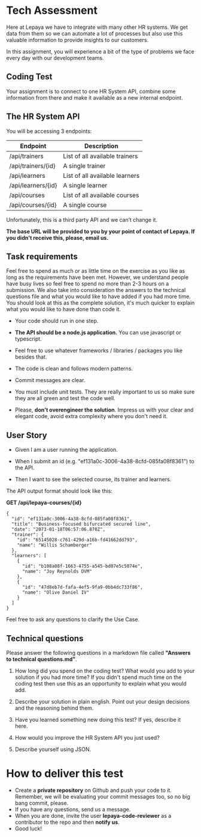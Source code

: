 # Tech Assessment

Here at Lepaya we have to integrate with many other HR systems. We get data from them so we can automate a lot of processes but also use this valuable information to provide insights to our customers.

In this assignment, you will experience a bit of the type of problems we face every day with our development teams.

## Coding Test

Your assignment is to connect to one HR System API, combine some information from there and make it available as a new internal endpoint.

## The HR System API

You will be accessing 3 endpoints:

Endpoint | Description
-- | --
/api/trainers | List of all available trainers
/api/trainers/{id} | A single trainer
/api/learners | List of all available learners
/api/learners/{id} | A single learner
/api/courses | List of all available courses
/api/courses/{id} | A single course


Unfortunately, this is a third party API and we can’t change it.

**The base URL will be provided to you by your point of contact of Lepaya. If you didn't receive this, please, email us.**

## Task requirements

Feel free to spend as much or as little time on the exercise as you like as long as the requirements have been met. 
However, we understand people have busy lives so feel free to spend no more than 2-3 hours on a submission. 
We also take into consideration the answers to the technical questions file and what you would like to have added if you had more time. You should look at this as the complete solution, it's much quicker to explain what you would like to have done than code it.

- Your code should run in one step.

- **The API should be a node.js application.** You can use javascript or typescript.

- Feel free to use whatever frameworks / libraries / packages you like besides that.

- The code is clean and follows modern patterns.

- Commit messages are clear.

- You must include unit tests. They are really important to us so make sure they are all green and test the code well.

- Please, **don't overengineer the solution**. Impress us with your clear and elegant code, avoid extra complexity where you don't need it.

## User Story

- Given I am a user running the application.

- When I submit an id (e.g. "ef131a0c-3006-4a38-8cfd-085fa08f8361") to the API.

- Then I want to see the selected course, its trainer and learners.


The API output format should look like this:

**GET /api/lepaya-courses/{id}**

```
{
  "id": "ef131a0c-3006-4a38-8cfd-085fa08f8361",
  "title": "Business-focused bifurcated secured line",
  "date": "2073-01-18T06:57:06.870Z",
  "trainer": {
    "id": "65145028-c761-429d-a16b-fd41662dd793",
    "name": "Willis Schamberger"
  },
  "learners": [
    {
      "id": "b108a08f-1663-4755-a545-bd07e5c5074e",
      "name": "Joy Reynolds DVM"
    },
    {
      "id": "47d8eb7d-fafa-4ef5-9fa9-0bb4dc733f86",
      "name": "Olive Daniel IV"
    }
  ]
}
```


Feel free to ask any questions to clarify the Use Case.

## Technical questions

Please answer the following questions in a markdown file called **"Answers to technical questions.md"**.

1. How long did you spend on the coding test? What would you add to your solution if you had more time? If you didn't spend much time on the coding test then use this as an opportunity to explain what you would add.

1. Describe your solution in plain english. Point out your design decisions and the reasoning behind them.

1. Have you learned something new doing this test? If yes, describe it here.

1. How would you improve the HR System API you just used?

1. Describe yourself using JSON.

# How to deliver this test

- Create a **private repository** on Github and push your code to it. Remember, we will be evaluating your commit messages too, so no big bang commit, please.
- If you have any questions, send us a message.
- When you are done, invite the user **lepaya-code-reviewer** as a contributor to the repo and then **notify us**.
- Good luck!
